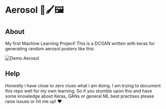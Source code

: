 # Aerosol 🤖🖌🖼

## About 

My first Machine Learning Project!
This is a DCGAN written with keras for generating random aerosol posters like this:

![Demo Aerosol](real_example.jpeg)

## Help

Honestly i have close to zero clues what i am doing. I am trying to document this repo
well for my own learning. So if you stumble upon this and have some knowledge about
Keras, GANs or general ML best practises please raise issues or hit me up! ❤️